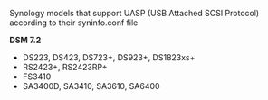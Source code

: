 Synology models that support UASP (USB Attached SCSI Protocol) according to their syninfo.conf file

**DSM 7.2**
  - DS223, DS423, DS723+, DS923+, DS1823xs+
  - RS2423+, RS2423RP+
  - FS3410
  - SA3400D, SA3410, SA3610, SA6400
